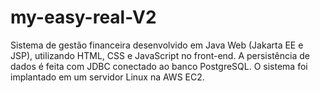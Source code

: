# my-easy-real-V2
Sistema de gestão financeira desenvolvido em Java Web (Jakarta EE e JSP), utilizando HTML, CSS e JavaScript no front-end. A persistência de dados é feita com JDBC conectado ao banco PostgreSQL. O sistema foi implantado em um servidor Linux na AWS EC2.
